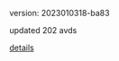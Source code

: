 version: 2023010318-ba83

updated 202 avds

[details](https://github.com/0x74f917491bfa7ebfa379/ali_avd_db/blob/master/change_log/2023/01/03/18/ba83.txt)